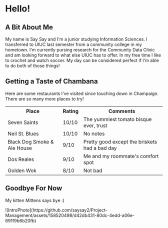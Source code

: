 <h1>Hello!</h1>
<h2>A Bit About Me</h2>
<p>My name is Say Say and I'm a junior studying Information Sciences. I transferred to UIUC last semester from a community college in my hometown. I'm currently pursing research for the Community Data Clinic and am looking forward to what else UIUC has to offer. In my free time I like to crochet and watch soccer. My day can be considered perfect if I'm able to do both of those things!</p>
<h2>Getting a Taste of Chambana</h2>
<p>Here are some restaurants I've visited since touching down in Champaign. There are so many more places to try!</p>
<table>
  <tr>
    <th>Place</th>
    <th>Rating</th>
    <th>Comments</th>
  </tr>
  <tr>
    <td>Seven Saints</td>
    <td>10/10</td>
    <td>The yummiest tomato bisque ever, trust</td>
  </tr>
  <tr>
    <td>Neil St. Blues</td>
    <td>10/10</td>
    <td>No notes</td>
  </tr>
  <tr>
    <td>Black Dog Smoke & Ale House</td>
    <td>9/10</td>
    <td>Pretty good except the briskets had a bad day</td>
  </tr>
  <tr>
    <td>Dos Reales</td>
    <td>9/10</td>
    <td>Me and my roommate's comfort spot</td>
  <tr>
    <td>Golden Wok</td>
    <td>8/10</td>
    <td>Not bad</td>
  </tr>
  </tr>
</table>
<h2>Goodbye For Now</h2>
<p>My kitten Mittens says bye :)</p>
![IntroPhoto](https://github.com/saysay2/Project-Management/assets/158520498/d42db431-80dc-4edd-a06e-691f9b6b20fb)
